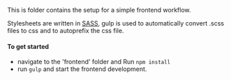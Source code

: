 This is folder contains the setup for a simple frontend workflow.

Stylesheets are written in [SASS](http://sass-lang.com/), gulp is used to automatically convert .scss files to css and to autoprefix the css file.

#### To get started
-  navigate to the 'frontend' folder and Run `npm install`
-  run `gulp` and start the frontend development.
